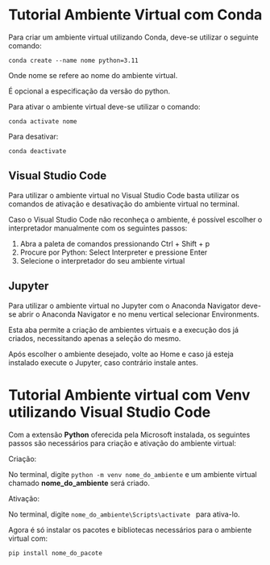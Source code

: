 # Tutorial Ambiente Virtual com Conda

Para criar um ambiente virtual utilizando Conda, deve-se utilizar o seguinte comando:

```
conda create --name nome python=3.11
```

Onde nome se refere ao nome do ambiente virtual. 

É opcional a especificação da versão do python.

Para ativar o ambiente virtual deve-se utilizar o comando:

```
conda activate nome
```

Para desativar:

```
conda deactivate
```

## Visual Studio Code

Para utilizar o ambiente virtual no Visual Studio Code basta utilizar os comandos de ativação e desativação do ambiente virtual no terminal.

Caso o Visual Studio Code não reconheça o ambiente, é possível escolher o interpretador manualmente com os seguintes passos:

1. Abra a paleta de comandos pressionando Ctrl + Shift + p
2. Procure por Python: Select Interpreter e pressione Enter
3. Selecione o interpretador do seu ambiente virtual

## Jupyter

Para utilizar o ambiente virtual no Jupyter com o Anaconda Navigator deve-se abrir o Anaconda Navigator e no menu vertical selecionar Environments.

Esta aba permite a criação de ambientes virtuais e a execução dos já criados, necessitando apenas a seleção do mesmo.

Após escolher o ambiente desejado, volte ao Home e caso já esteja instalado execute o Jupyter, caso contrário instale antes.


# Tutorial Ambiente virtual com Venv utilizando Visual Studio Code

Com a extensão **Python** oferecida pela Microsoft instalada, os seguintes passos são necessários para criação e ativação do ambiente virtual:

Criação:

No terminal, digite ```python -m venv nome_do_ambiente``` e um ambiente virtual chamado **nome_do_ambiente** será criado.

Ativação: 

No terminal, digite ```nome_do_ambiente\Scripts\activate ``` para ativa-lo. 

Agora é só instalar os pacotes e bibliotecas necessários para o ambiente virtual com:
```
pip install nome_do_pacote
```